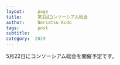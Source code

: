 ```yaml
---
layout:     page
title:      第1回コンソーシアム総会
author:     Noriatsu Kudo
tags: 		post 
subtitle:  	
category:  2019
---
```

<!-- Start Writing Below in Markdown -->
5月22日にコンソーシアム総会を開催予定です。